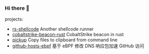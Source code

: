 ### Hi there 👋

projects:
  - [rs-shellcode](https://github.com/b1tg/rs_shellcode) Another shellcode runner
  - [cobaltstrike-beacon-rust](https://github.com/b1tg/cobaltstrike-beacon-rust) CobaltStrike beacon in rust
  - [pickup](https://github.com/b1tg/pickup) Copy files to clipboard from command line
  - [github-hosts-ebpf](https://github.com/b1tg/github-hosts-ebpf) 基于 eBPF 修改 DNS 响应包加速 GitHub 访问 
<!--
**b1tg/b1tg** is a ✨ _special_ ✨ repository because its `README.md` (this file) appears on your GitHub profile.

Here are some ideas to get you started:

- 🔭 I’m currently working on ...
- 🌱 I’m currently learning ...
- 👯 I’m looking to collaborate on ...
- 🤔 I’m looking for help with ...
- 💬 Ask me about ...
- 📫 How to reach me: ...
- 😄 Pronouns: ...
- ⚡ Fun fact: ...
-->

